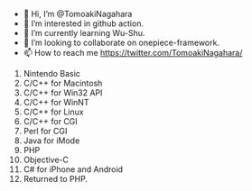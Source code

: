 - 👋 Hi, I’m @TomoakiNagahara
- 👀 I’m interested in github action.
- 🌱 I’m currently learning Wu-Shu.
- 💞️ I’m looking to collaborate on onepiece-framework.
- 📫 How to reach me https://twitter.com/TomoakiNagahara/

 1. Nintendo Basic
 2. C/C++ for Macintosh
 3. C/C++ for Win32 API
 4. C/C++ for WinNT
 5. C/C++ for Linux
 6. C/C++ for CGI
 7. Perl for CGI
 8. Java for iMode
 9. PHP
 10. Objective-C
 11. C# for iPhone and Android
 12. Returned to PHP.

<!---
TomoakiNagahara/TomoakiNagahara is a ✨ special ✨ repository because its `README.md` (this file) appears on your GitHub profile.
You can click the Preview link to take a look at your changes.
--->
